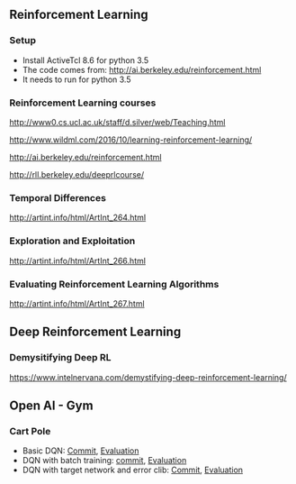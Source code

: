 ## Reinforcement Learning
### Setup
* Install ActiveTcl 8.6 for python 3.5
* The code comes from: http://ai.berkeley.edu/reinforcement.html
* It needs to run for python 3.5

### Reinforcement Learning courses
<http://www0.cs.ucl.ac.uk/staff/d.silver/web/Teaching.html>

<http://www.wildml.com/2016/10/learning-reinforcement-learning/>

<http://ai.berkeley.edu/reinforcement.html>

<http://rll.berkeley.edu/deeprlcourse/>

### Temporal Differences
<http://artint.info/html/ArtInt_264.html>

### Exploration and Exploitation
<http://artint.info/html/ArtInt_266.html>

### Evaluating Reinforcement Learning Algorithms
<http://artint.info/html/ArtInt_267.html>

## Deep Reinforcement Learning
### Demysitifying Deep RL
<https://www.intelnervana.com/demystifying-deep-reinforcement-learning/>

## Open AI - Gym
### Cart Pole
* Basic DQN: [Commit](https://github.com/hsgui/interest-only/commit/819b9a491d78a746a8eec12331b5c74718eb62d7), [Evaluation](https://gym.openai.com/evaluations/eval_ytHZ89GTZaDudD6Hz3gQ)
* DQN with batch training: [commit](https://github.com/hsgui/interest-only/commit/2e96517ae4c64f823208e3b83a7ca5dec1b163c6), [Evaluation](https://gym.openai.com/evaluations/eval_4xNlDFtTzqyDFwyZ2dRdA)
* DQN with target network and error clib: [Commit](https://github.com/hsgui/interest-only/commit/b72edb82a9881b91a242ed95b9ef80be62c3b9c9), [Evaluation](https://gym.openai.com/evaluations/eval_C3Z8la1MSmANS7ntDJSeQ)